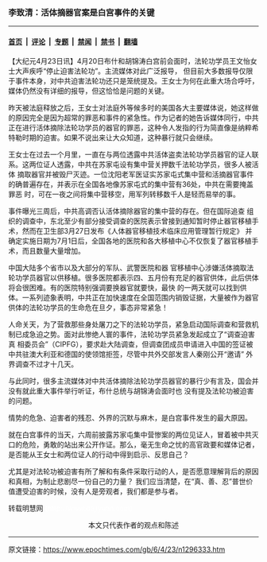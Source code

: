 ### 李致清：活体摘器官案是白宫事件的关键

---

#### [首页](../../../..?n1296333) &nbsp;|&nbsp; [评论](../../../../../epoch-comment?n1296333) &nbsp;|&nbsp; [专题](../../../../../epoch-special?n1296333) &nbsp;|&nbsp; [禁闻](../../../../../epoch-news?n1296333) &nbsp;|&nbsp; [禁书](../../../../../books?n1296333) &nbsp;|&nbsp; [翻墙](https://github.com/gfw-breaker/nogfw/blob/master/README.md?n1296333)


<div class="post_content" id="artbody" itemprop="articleBody">
 <!-- article content begin -->
 <p>
  【大纪元4月23日讯】4月20日布什和胡锦涛白宫前会面时，法轮功学员王文怡女士大声疾呼“停止迫害法轮功”。主流媒体对此广泛报导， 但目前大多数报导仅限于事件本身，对中共迫害法轮功还只是笼统提及。王女士为何在此重大场合呼吁，媒体仍然没有详细的报导，但这恰恰是问题的关键。
 </p>
 <p>
  昨天被法庭释放之后，王女士对法庭外等候多时的美国各大主要媒体说，她这样做的原因完全是因为超常的罪恶和事件的紧急性。作为记者的她告诉媒体同行，中共正在进行活体摘除法轮功学员的器官的罪恶，这种令人发指的行为简直像是纳粹希特勒时期的迫害。如果不说出来让大众知道，这种暴行就只会继续。
 </p>
 <p>
  王女士在过去一个月里，一直在与两位透露中共活体盗卖法轮功学员器官的证人联系。这两位证人透露，中共在苏家屯设有集中营关押数千法轮功学员，很多人被活体 摘取器官并被毁尸灭迹。一位沈阳老军医证实苏家屯式集中营和活摘器官事件的确普遍存在，并表示在全国各地像苏家屯式的集中营有36处，中共在需要掩盖罪恶 时，可在一夜之间将集中营移空，用军列转移数千人是轻而易举的事。
 </p>
 <p>
  事件曝光三周后，中共高调否认活体摘除器官的集中营的存在。但在国际追查 组织的调查中，东北至少有部分接受调查的医院表示曾接到通知暂时停止器官移植手术，然而在卫生部3月27日发布《人体器官移植技术临床应用管理暂行规定》 并确定实施日期为7月1日后，全国各地的医院和各大移植中心不仅恢复了器官移植手术，而且数量大量增加。
 </p>
 <p>
  中国大陆多个省市以及大部分的军队、武警医院和器 官移植中心涉嫌活体摘取法轮功学员器官以供移植。很多医院都表示四、五月份有充足的器官供体，此后供体将会很困难。有的医院特别强调要换器官就要快，最快 的一两天就可以找到供体。一系列迹象表明，中共正在加快速度在全国范围内销毁证据，大量被作为器官供体的法轮功学员的生命危在旦夕，事态非常紧急！
 </p>
 <p>
  人命关天，为了营救那些身处屠刀之下的法轮功学员，紧急启动国际调查和营救机制已成急迫之势。面对此惨绝人寰的事件，法轮功学员紧急发起成立了“调查迫害真 相委员会”（CIPFG），要求赴大陆调查，但调查团成员申请进入中国的签证被中共驻澳大利亚和德国的使领馆拒签，尽管中共外交部发言人秦刚公开“邀请” 外界调查不过才十几天。
 </p>
 <p>
  与此同时，很多主流媒体对中共活体摘除法轮功学员器官的暴行少有言及，国会并没有就此重大事件举行听证，布什总统与胡锦涛会面时也 没有提及法轮功被迫害的问题。
 </p>
 <p>
  情势的危急、迫害者的残忍、外界的沉默与麻木，是白宫事件发生的最大原因。
 </p>
 <p>
  就在白宫事件的当天，六周前披露苏家屯集中营惨案的两位见证人，冒着被中共灭口的危险，勇敢的站出来公开作证。那么，毫无生命之忧的高官政要和媒体记者，是否能从王女士和两位证人的行动中得到启示、反思自己？
 </p>
 <p>
  尤其是对法轮功被迫害有所了解和有条件采取行动的人，是否愿意理解背后的原因和真相，为制止悲剧尽一份自己的力量？ 我们应当清楚，在“真、善、忍”普世价值遭受迫害的时候，没有人是旁观者，我们都是参与者。
 </p>
 <p>
  转载明慧网
  <font color="#ffffff">
   (http://www.dajiyuan.com)
  </font>
  <br/>
  <center>
   <font class="GY13">
    本文只代表作者的观点和陈述
   </font>
  </center>
 </p>
 <!-- article content end -->
 <div id="below_article_ad">
 </div>
</div>


---

原文链接：https://www.epochtimes.com/gb/6/4/23/n1296333.htm